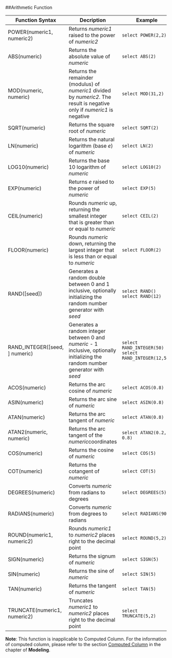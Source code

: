 ##Arithmetic Function

| Function Syntax                | Decription                               | Example                                  | Return                                   |
| ------------------------------ | ---------------------------------------- | ---------------------------------------- | ---------------------------------------- |
| POWER(numeric1, numeric2)      | Returns *numeric1* raised to the power of *numeric2* | ```select POWER(2,2)```                  | ```4.0```                                |
| ABS(numeric)                   | Returns the absolute value of *numeric*  | ```select ABS(2)```                      | ```2```                                  |
| MOD(numeric, numeric)          | Returns the remainder (modulus) of *numeric1* divided by *numeric2*. The result is negative only if *numeric1* is negative | ```select MOD(31,2)```                   | ```1```                                  |
| SQRT(numeric)                  | Returns the square root of *numeric*     | ```select SQRT(2)```                     | ```1.4142135623730951```                 |
| LN(numeric)                    | Returns the natural logarithm (base *e*) of *numeric* | ```select LN(2)```                       | ```0.6931471805599453```                 |
| LOG10(numeric)                 | Returns the base 10 logarithm of *numeric* | ```select LOG10(2)```                    | ```0.3010299956639812```                 |
| EXP(numeric)                   | Returns *e* raised to the power of *numeric* | ```select EXP(5)```                      | ```148.4131591025766```                  |
| CEIL(numeric)                  | Rounds *numeric* up, returning the smallest integer that is greater than or equal to *numeric* | ``select CEIL(2)``                       | ```2```                                  |
| FLOOR(numeric)                 | Rounds *numeric* down, returning the largest integer that is less than or equal to *numeric* | ```select FLOOR(2)```                    | ```2```                                  |
| RAND([seed])                   | Generates a random double between 0 and 1 inclusive, optionally initializing the random number generator with *seed* | ```select RAND() ```             ```select RAND(12)``` | ```0.012645349183058374```, ```0.41372242023394334``` |
| RAND_INTEGER([seed, ] numeric) | Generates a random integer between 0 and *numeric* - 1 inclusive, optionally initializing the random number generator with *seed* | ```select RAND_INTEGER(50)```       ```select RAND_INTEGER(12,50)``` | ```1```, ```12```                        |
| ACOS(numeric)                  | Returns the arc cosine of *numeric*      | ```select ACOS(0.8)```                   | ```0.6435011087932843```                 |
| ASIN(numeric)                  | Returns the arc sine of *numeric*        | ```select ASIN(0.8)```                   | ```0.9272952180016123```                 |
| ATAN(numeric)                  | Returns the arc tangent of *numeric*     | ```select ATAN(0.8)```                   | ```0.6747409422235527```                 |
| ATAN2(numeric, numeric)        | Returns the arc tangent of the *numeric*coordinates | ```select ATAN2(0.2, 0.8)```             | ```0.24497866312686414```                |
| COS(numeric)                   | Returns the cosine of *numeric*          | ```select COS(5)```                      | ```0.28366218546322625```                |
| COT(numeric)                   | Returns the cotangent of *numeric*       | ```select COT(5)```                      | ```-0.2958129155327455```                |
| DEGREES(numeric)               | Converts *numeric* from radians to degrees | ```select DEGREES(5)```                  | ```286.4788975654116```                  |
| RADIANS(numeric)               | Converts *numeric* from degrees to radians | ```select RADIANS(90)```                 | ```1.5707963267948966```                 |
| ROUND(numeric1, numeric2)      | Rounds *numeric1* to *numeric2* places right to the decimal point | ```select ROUND(5,2)```                  | ```5```                                  |
| SIGN(numeric)                  | Returns the signum of *numeric*          | ```select SIGN(5)```                     | ```1```                                  |
| SIN(numeric)                   | Returns the sine of *numeric*            | ```select SIN(5)```                      | ```-0.9589242746631385```                |
| TAN(numeric)                   | Returns the tangent of *numeric*         | ```select TAN(5)```                      | ```-3.380515006246586```                 |
| TRUNCATE(numeric1, numeric2)   | Truncates *numeric1* to *numeric2* places right to the decimal point | ```select TRUNCATE(5,2)```               | ```5```                                  |

**Note**: This function is inapplicable to Computed Column. For the information of computed column, please refer to the section [Computed Column](model/computed_column.en.md) in the chapter of **Modeling**.